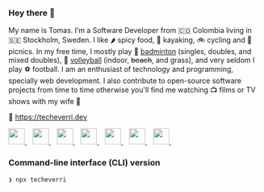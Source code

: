 ### Hey there 👋

My name is Tomas. I’m a Software Developer from 🇨🇴 Colombia living in 🇸🇪
Stockholm, Sweden. I like 🌶 spicy food, 🛶 kayaking, 🚲 cycling and 🧺 picnics.
In my free time, I mostly play 🏸
[badminton](https://badmintonsweden.tournamentsoftware.com/player-profile/c51332aa-ffdc-47aa-9d28-281ed4108d03)
(singles, doubles, and mixed doubles), 🏐
[volleyball](https://kthvolleyball.com/) (indoor, ~~beach~~, and grass), and
very seldom I play ⚽️ football. I am an enthusiast of technology and
programming, specially web development. I also contribute to open-source
software projects from time to time otherwise you'll find me watching 📺 films
or TV shows with my wife 👰

🔗 <https://techeverri.dev>

<a title="Twitter" href="https://twitter.com/TomasEcheverri">
  <img height="32" src="https://unpkg.com/super-tiny-icons@0.6.0/images/svg/x.svg" />
</a>
&nbsp;&nbsp;
<a rel="me" title="Mastodon" href="https://mastodon.social/web/@techeverri">
  <img height="32" src="https://unpkg.com/super-tiny-icons@latest/images/svg/mastodon.svg" />
</a>
&nbsp;&nbsp;
<a title="LinkedIn" href="https://www.linkedin.com/in/tomechval/">
  <img height="32" src="https://unpkg.com/super-tiny-icons@latest/images/svg/linkedin.svg" />
</a>
&nbsp;&nbsp;
<a title="GitHub" href="https://github.com/techeverri">
  <img height="32" src="https://unpkg.com/super-tiny-icons@latest/images/svg/github.svg" />
</a>
&nbsp;&nbsp;
<a title="CodePen" href="https://codepen.io/techeverri">
  <img height="32" src="https://unpkg.com/super-tiny-icons@latest/images/svg/codepen.svg" />
</a>
&nbsp;&nbsp;
<a title="npm" href="https://www.npmjs.com/~techeverri">
  <img height="32" src="https://unpkg.com/super-tiny-icons@latest/images/svg/npm.svg" />
</a>
&nbsp;&nbsp;
<a title="Stack Overflow" href="https://stackoverflow.com/users/1416747/tomas-echeverri">
  <img height="32" src="https://unpkg.com/super-tiny-icons@latest/images/svg/stackoverflow.svg" />
</a>
&nbsp;&nbsp;

### Command-line interface (CLI) version

```sh
❯ npx techeverri
```
